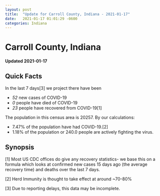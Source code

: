 ```yaml
---
layout: post
title:  "Update for Carroll County, Indiana - 2021-01-17"
date:   2021-01-17 01:01:29 -0600
categories: Indiana
---
```


# Carroll County, Indiana
#### Updated 2021-01-17

## Quick Facts

In the last 7 days[3] we project there have been
- *52* new cases of COVID-19
- *0* people have died of COVID-19
- *23* people have recovered from COVID-19[1]

The population in this census area is 20257. By our calculations:
- 7.47% of the population have had COVID-19.[2]
- 1.18% of the population or 240.0 people are actively fighting the virus.

## Synopsis




[1] Most US CDC offices do give any recovery statistics- we base this on a formula which looks at confirmed new cases
15 days ago (the average recovery time) and deaths over the last 7 days.

[2] Herd Immunity is thought to take effect at around ~70-80%

[3] Due to reporting delays, this data may be incomplete.
 
    
